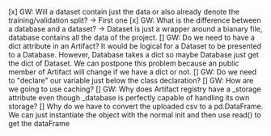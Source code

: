[x] GW: Will a dataset contain just the data or also already denote the training/validation split? -> First one
[x] GW: What is the difference between a database and a dataset? -> Dataset is 
    just a wrapper around a bianary file, database contains all the data of the project.
[] GW: Do we need to have a dict attribute in an Artifact? It would be logical
    for a Dataset to be presented to a Database. However, Database takes a dict so maybe Database just get the dict of Dataset. We can postpone this problem because an public member of Artifact will change if we have a dict or not.
[] GW: Do we need to "declare" our variable just below the class declaration?
[] GW: How are we going to use caching?
[] GW: Why does Artifact registry have a _storage attribute even though _database is perfectly capable of handling its own storage?
[] Why do we have to convert the uploaded csv to a pd.DataFrame. We can just instantiate the object with the normal init and then use read() to get the dataFrame